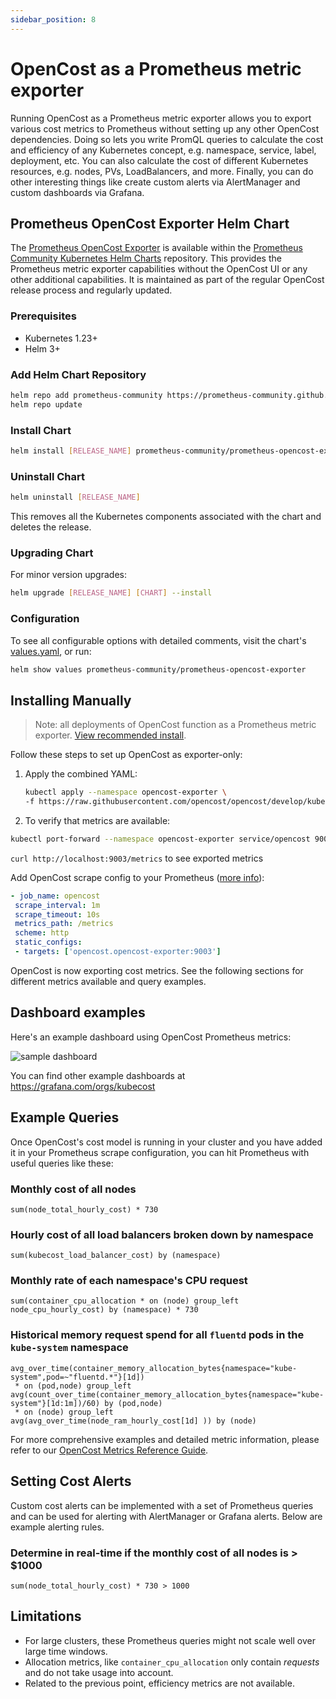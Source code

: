 ```yaml
---
sidebar_position: 8
---
```


# OpenCost as a Prometheus metric exporter

Running OpenCost as a Prometheus metric exporter allows you to export various cost metrics to Prometheus without setting up any other OpenCost dependencies. Doing so lets you write PromQL queries to calculate the cost and efficiency of any Kubernetes concept, e.g. namespace, service, label, deployment, etc. You can also calculate the cost of different Kubernetes resources, e.g. nodes, PVs, LoadBalancers, and more. Finally, you can do other interesting things like create custom alerts via AlertManager and custom dashboards via Grafana.

## Prometheus OpenCost Exporter Helm Chart

The [Prometheus OpenCost Exporter](https://github.com/prometheus-community/helm-charts/tree/main/charts/prometheus-opencost-exporter) is available within the [Prometheus Community Kubernetes Helm Charts](https://github.com/prometheus-community/helm-charts) repository. This provides the Prometheus metric exporter capabilities without the OpenCost UI or any other additional capabilities. It is maintained as part of the regular OpenCost release process and regularly updated.

### Prerequisites

- Kubernetes 1.23+
- Helm 3+

### Add Helm Chart Repository

```sh
helm repo add prometheus-community https://prometheus-community.github.io/helm-charts
helm repo update
```

### Install Chart

```sh
helm install [RELEASE_NAME] prometheus-community/prometheus-opencost-exporter
```

### Uninstall Chart

```sh
helm uninstall [RELEASE_NAME]
```

This removes all the Kubernetes components associated with the chart and deletes the release.

### Upgrading Chart

For minor version upgrades:

```sh
helm upgrade [RELEASE_NAME] [CHART] --install
```

### Configuration

To see all configurable options with detailed comments, visit the chart's [values.yaml](https://github.com/prometheus-community/helm-charts/blob/main/charts/prometheus-opencost-exporter/values.yaml), or run:

```sh
helm show values prometheus-community/prometheus-opencost-exporter
```

## Installing Manually

> Note: all deployments of OpenCost function as a Prometheus metric exporter. [View recommended install](/docs/installation/install).

Follow these steps to set up OpenCost as exporter-only:

1. Apply the combined YAML:

   ```sh
   kubectl apply --namespace opencost-exporter \
   -f https://raw.githubusercontent.com/opencost/opencost/develop/kubernetes/exporter/opencost-exporter.yaml
   ```

2. To verify that metrics are available:

```sh
kubectl port-forward --namespace opencost-exporter service/opencost 9003
```

`curl http://localhost:9003/metrics` to see exported metrics

Add OpenCost scrape config to your Prometheus ([more info](https://prometheus.io/docs/introduction/first_steps/#configuring-prometheus)):

```yaml
- job_name: opencost
 scrape_interval: 1m
 scrape_timeout: 10s
 metrics_path: /metrics
 scheme: http
 static_configs:
 - targets: ['opencost.opencost-exporter:9003']
```

OpenCost is now exporting cost metrics. See the following sections for different metrics available and query examples.

## Dashboard examples

Here's an example dashboard using OpenCost Prometheus metrics:

![sample dashboard](https://grafana.com/api/dashboards/8670/images/5480/image)

You can find other example dashboards at https://grafana.com/orgs/kubecost

## Example Queries

Once OpenCost's cost model is running in your cluster and you have added it in your Prometheus scrape configuration, you can hit Prometheus with useful queries like these:

### Monthly cost of all nodes

```text
sum(node_total_hourly_cost) * 730
```

### Hourly cost of all load balancers broken down by namespace

```text
sum(kubecost_load_balancer_cost) by (namespace)
```

### Monthly rate of each namespace's CPU request

```text
sum(container_cpu_allocation * on (node) group_left node_cpu_hourly_cost) by (namespace) * 730
```

### Historical memory request spend for all `fluentd` pods in the `kube-system` namespace

```text
avg_over_time(container_memory_allocation_bytes{namespace="kube-system",pod=~"fluentd.*"}[1d])
 * on (pod,node) group_left
avg(count_over_time(container_memory_allocation_bytes{namespace="kube-system"}[1d:1m])/60) by (pod,node)
 * on (node) group_left
avg(avg_over_time(node_ram_hourly_cost[1d] )) by (node)
```

For more comprehensive examples and detailed metric information, please refer to our [OpenCost Metrics Reference Guide](metrics).

## Setting Cost Alerts

Custom cost alerts can be implemented with a set of Prometheus queries and can be used for alerting with AlertManager or Grafana alerts. Below are example alerting rules.

### Determine in real-time if the monthly cost of all nodes is > $1000

```text
sum(node_total_hourly_cost) * 730 > 1000
```

## Limitations

- For large clusters, these Prometheus queries might not scale well over large time windows.
- Allocation metrics, like `container_cpu_allocation` only contain _requests_ and do not take usage into account.
- Related to the previous point, efficiency metrics are not available.

